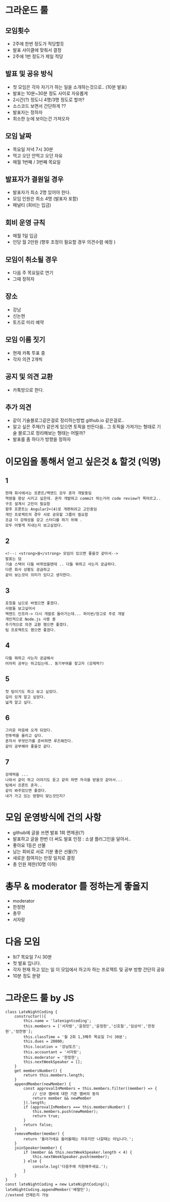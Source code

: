 # 그라운드 룰
## 모임횟수
- 2주에 한번 정도가 적당할듯
- 발표 사이클에 맞춰서 결정
- 2주에 1번 정도가 제일 적당
## 발표 및 공유 방식
- 첫 모임은 각자 자기가 하는 일을 소개하는것으로.. (10분 발표)
- 발표는 10분~30분 정도 사이로 자유롭게
- 2시간(?) 정도니 4명/3명 정도로 할까?
- 소스코드 보면서 간단하게 ??
- 발표자는 정하자
- 최소한 눈에 보이는건 가져오자
## 모임 날짜
- 목요일 저녁 7시 30분
- 먹고 오던 안먹고 오던 자유
- 매월 1번째 / 3번째 목요일
## 발표자가 결원일 경우
- 발표자가 최소 2명 있어야 한다.
- 모임 인원은 최소 4명 (발표자 포함)
- 패널티 (회비는 입금)
## 회비 운영 규칙
- 매월 1일 입금
- 인당 월 2만원 (향후 조정이 필요할 경우 의견수렴 예정 )
## 모임이 취소될 경우
- 다음 주 목요일로 연기
- 그때 정하자
## 장소
- 강남
- 신논현
- 토즈로 미리 예약
## 모임 이름 짓기
- 현재 카톡 투표 중
- 각자 의견 2개씩

## 공지 및 의견 교환
- 카톡방으로 한다.
## 추가 의견
- 같이 기술블로그같은걸로 정리하는방법 github.io 같은걸로..
- 알고 싶은 주제(?) 같은게 있으면 토픽을 만든다음.. 그 토픽을 가져가는 형태로 기술 블로그로 정리해보는 형태는 어떨까?
- 발표를 좀 하다가 방향을 정하자

# 이모임을 통해서 얻고 싶은것 & 할것 (익명)
## 1
    현재 회사에서는 프론트/백엔드 모두 혼자 개발중임
    역량을 향상 시키고 싶은데. 혼자 개발하고 commit 하는거라 code review가 목마르고.. 구조 설계시 고민이 필요함
    향후 프론트는 Angular2+(4)로 개편하려고 고민중임
    개인 프로젝트의 경우 서로 공유할 그룹이 필요함
    조금 더 강제성을 갖고 스터디를 하기 위해 .
    모두 어떻게 지내는지 보고싶었다.

## 2
    <!--: <strong>술</strong> 모임이 있으면 좋을것 같아서-->
    발표는 덤
    기술 스택이 다들 바뀌었을텐데 .. 다들 뭐하고 사는지 궁금하다.
    다른 회사 상황도 궁금하고
    같이 보는것이 의미가 있다고 생각한다.

## 3
    호칭을 님으로 바꿨으면 좋겠다.
    사람들 보고싶어서
    백엔드 인프라-> 다시 개발로 돌아가는데... 파이썬/장고로 주로 개발
    개인적으로 Node.js 사용 중
    주기적으로 의견 교환 했으면 좋겠다.
    팀 프로젝트도 했으면 좋겠다.

## 4
    다들 뭐하고 사는지 궁금해서
    어차피 공부는 하고있는데.. 동기부여를 찾고자 (강제력?)

## 5
    첫 팀이기도 하고 보고 싶었다.
    깊이 있게 알고 싶었다.
    넓게 알고 싶다.

## 6
    그리운 마음에 오게 되었다.
    전투력을 올리고 싶다.
    혼자서 무엇인가를 준비하면 루즈해진다.
    같이 공부해야 좋을것 같다.

## 7
    강제력을 ...
    나와서 같이 하고 이야기도 듣고 같히 하면 자극을 받을것 같아서...
    팀에서 프론트 혼자..
    같이 봐주었으면 좋겠다.
    내가 가고 있는 방향이 맞는것인지?


# 모임 운영방식에 건의 사항
* github에 글을 쓰면 발표 1회 면제권(?)
* 발표하고 글을 한번 더 써도 발표 인정 : 소셜 플러그인을 달아서..
* 좋아요 1등은 선물
* 남는 회비로 서로 기분 좋은 선물(?)
* 새로운 참여자는 만장 일치로 결정
* 총 인원 제한(10명 이하)

# 총무 & moderator 를 정하는게 좋을지
* moderator
* 한정현
* 총무
* 서자랑


# 다음 모임
* 9/7 목요일 7시 30분
* 첫 발표 입니다.
* 각자 현재 하고 있는 일 이 모임에서 하고자 하는 프로젝트 및 공부 방향 간단히 공유
* 10분 정도 분량


# 그라운드 룰 by JS 
    class LateNightCoding {
        constructor(){
            this.name = 'latenigntcoding';
            this.members = ['서자랑','윤정민','윤정현','신호철','임상석','한정현','정찬명'];
            this.classTime = '월 2회 1,3째주 목요일 7시 30분';
            this.dues = 20000;
            this.location = '강남토즈';
            this.accountant = '서자랑';
            this.moderator = '한정현';
            this.nextWeekSpeaker = [];
        }
        get membersNumber() {
            return this.members.length;
        }
        appendMember(newMember) {
            const approvalInMembers = this.members.filter((member) => {
                // 신규 멤버에 대한 기존 멤버의 동의 
                return member && newMember
            }).length;
            if (approvalInMembers === this.membersNumber) {
                this.members.push(newMember);
                return true;
            }
            return false;
        }
        removeMember(member) {
            return '돌아가세요 들어올때는 자유지만 나갈때는 아닙니다.';
        }
        joinSpeaker(member) {
            if (member && this.nextWeekSpeaker.length < 4) {
                this.nextWeekSpeaker.push(member);
            } else {
                console.log('다음주에 지원해주세요.');
            }
        }
    }
    const lateNightCoding = new LateNightCoding();
    lateNightCoding.appendMember('배철민');
    //extend 언제든지 가능


